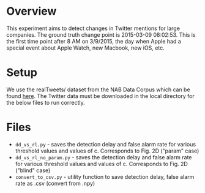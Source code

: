 # Overview

This experiment aims to detect changes in Twitter mentions for large companies. The ground truth change point is 2015-03-09 08:02:53. This is the first time point after 8 AM on 3/9/2015, the day when Apple had a special event about Apple Watch, new Macbook, new iOS, etc.

# Setup
We use the realTweets/ dataset from the NAB Data Corpus which can be found [here](https://github.com/numenta/NAB/tree/master/data).
The Twitter data must be downloaded in the local directory for the below files to run correctly. 

# Files

- `dd_vs_rl.py` - saves the detection delay and false alarm rate for various threshold values and values of c. Corresponds to Fig. 2D ("param" case)
- `dd_vs_rl_no_param.py` - saves the detection delay and false alarm rate for various threshold values and values of c. Corresponds to Fig. 2D ("blind" case)
- `convert_to_csv.py` - utility function to save detection delay, false alarm rate as .csv (convert from .npy)
